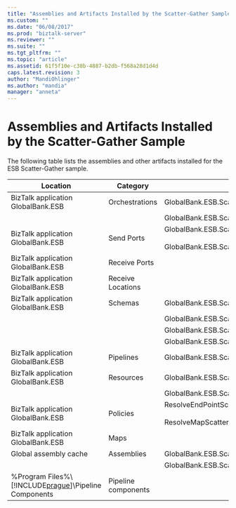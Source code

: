 ```yaml
---
title: "Assemblies and Artifacts Installed by the Scatter-Gather Sample | Microsoft Docs"
ms.custom: ""
ms.date: "06/08/2017"
ms.prod: "biztalk-server"
ms.reviewer: ""
ms.suite: ""
ms.tgt_pltfrm: ""
ms.topic: "article"
ms.assetid: 61f5f10e-c38b-4887-b2db-f568a28d1d4d
caps.latest.revision: 3
author: "MandiOhlinger"
ms.author: "mandia"
manager: "anneta"
---
```

# Assemblies and Artifacts Installed by the Scatter-Gather Sample
The following table lists the assemblies and other artifacts installed for the ESB Scatter-Gather sample.  
  
|Location|Category|Name and version of the component|  
|--------------|--------------|---------------------------------------|  
|BizTalk application GlobalBank.ESB|Orchestrations|GlobalBank.ESB.ScatterGather.Processes.Broker|  
|||GlobalBank.ESB.ScatterGather.Processes.ServiceDispatcher|  
|BizTalk application GlobalBank.ESB|Send Ports|GlobalBank.ESB.ScatterGather.Processes_2.0.0.0_<br /><br /> GlobalBank.ESB.ScatterGather.Processes.ServiceDispatcher_ServiceRequestPort_d98186f1038d4721|  
|BizTalk application GlobalBank.ESB|Receive Ports||  
|BizTalk application GlobalBank.ESB|Receive Locations||  
|BizTalk application GlobalBank.ESB|Schemas|GlobalBank.ESB.ScatterGather.Schemas.RequestMetaData Version 2.0.0.0|  
|||GlobalBank.ESB.ScatterGather.Schemas.AggregatedResponse Version 2.0.0.0|  
|||GlobalBank.ESB.ScatterGather.Schemas.ServiceResponse Version 2.0.0.0|  
|||GlobalBank.ESB.ScatterGather.Schemas.ServicePayload Version 2.0.0.0|  
|BizTalk application GlobalBank.ESB|Pipelines|GlobalBank.ESB.ScatterGather.Processes.AggregatingPipeline Version 2.0.0.0|  
|BizTalk application GlobalBank.ESB|Resources|GlobalBank.ESB.ScatterGather.Processes Version 2.0.0.0|  
|||GlobalBank.ESB.ScatterGather.Schemas Version 2.0.0.0|  
|BizTalk application GlobalBank.ESB|Policies|ResolveEndPointScatterGather<br /><br /> ResolveMapScatterGather|  
|BizTalk application GlobalBank.ESB|Maps||  
|Global assembly cache|Assemblies|GlobalBank.ESB.ScatterGather.Processes Version 2.0.0.0|  
|||GlobalBank.ESB.ScatterGather.Schemas Version 2.0.0.0|  
|%Program Files%\\[!INCLUDE[prague](../includes/prague-md.md)]\Pipeline Components|Pipeline components||